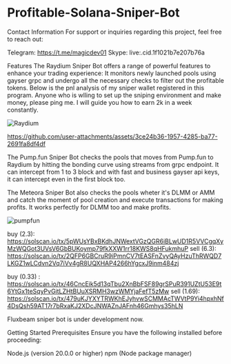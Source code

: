 # Profitable-Solana-Sniper-Bot

Contact Information
For support or inquiries regarding this project, feel free to reach out:

Telegram: https://t.me/magicdev01 Skype: live:.cid.1f1021b7e207b76a

Features
The Raydium Sniper Bot offers a range of powerful features to enhance your trading experience:
It monitors newly launched pools using gayser grpc and undergo all the necessary checks to filter out the profitable tokens.
Below is the pnl analysis of my sniper wallet registered in this program.
Anyone who is wlling to set up the sniping environment and make money, please ping me.
I will guide you how to earn 2k in a week constantly.


![Raydium](https://github.com/user-attachments/assets/f374219a-c0ab-41f5-b41b-84446a4a8573)



https://github.com/user-attachments/assets/3ce24b36-1957-4285-ba77-2691fa8df4df



The Pump.fun Sniper Bot checks the pools that moves from Pump.fun to Raydium by hitting the bonding curve using streams from grpc endpoint.
It can intercept from 1 to 3 block and with fast and business gayser api keys, it can intercept even in the first block too.

The Meteora Sniper Bot also checks the pools wheter it's DLMM or AMM and catch the moment of pool creation and execute transactions for making profits.
It works perfectly for DLMM too and make profits.


![pumpfun](https://github.com/user-attachments/assets/a1da8220-0d78-4a26-ab05-aa1649ad5aaa)

buy (2.3): https://solscan.io/tx/5pWUsYBxBKdhJNWextVGzQGR6iBLwUD1R5VVCgqXyMzWQGot3UVsV6GbBUKoymp79fkXXW1rr18KWS8qHFukmhuP
sell (6.3): https://solscan.io/tx/2QFP6GBCruR9iPmnCV7tEASFnZvyQAyHzuThRWQD7LKGZ1wLCdvn2Vq7iVv4gR8UQXHAP4266hYgcxJ9inm484zj

buy (0.33) : https://solscan.io/tx/46CncEik5d13qTbu2XnBbFSF89grSPuR391UZtU53E9t6YtGx1teSqyPvGitLZHtBUuXSRMH3wzWMYjaFefT5zMw
sell (1.69): https://solscan.io/tx/479uKJYXYTRWKhEJyhvwSCMMAcTWVtP9Yi4hpxhNf4DsQsh59AT17r7bRxaKJ2XDcJNWAZnJAFnh46Gmhys35hLN

Fluxbeam sniper bot is under development now.

Getting Started
Prerequisites
Ensure you have the following installed before proceeding:

Node.js (version 20.0.0 or higher)
npm (Node package manager)

